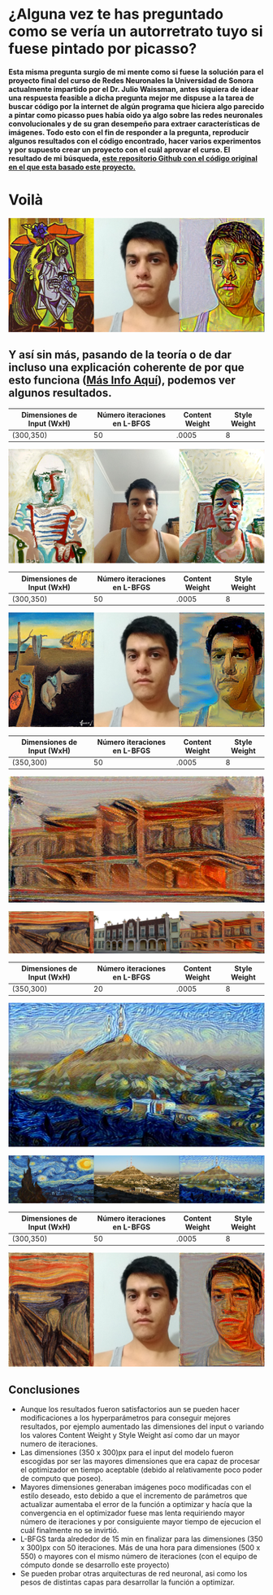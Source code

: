 # ¿Alguna vez te has preguntado como se vería un autorretrato tuyo si fuese pintado por picasso?
#### Esta misma pregunta surgio de mi mente como si fuese la solución para el proyecto final del curso de Redes Neuronales la Universidad de Sonora actualmente impartido por el Dr. Julio Waissman, antes siquiera de idear una respuesta feasible a dicha pregunta mejor me dispuse a la tarea de buscar código por la internet de algún programa que hiciera algo parecido a pintar como picasso pues había oido ya algo sobre las redes neuronales convolucionales y de su gran desempeño para extraer características de imágenes. Todo esto con el fin de responder a la pregunta, reproducir algunos resultados con el código encontrado, hacer varios experimentos y por supuesto crear un proyecto con el cuál aprovar el curso. El resultado de mi búsqueda, [este repositorio Github con el código original en el que esta basado este proyecto.](https://github.com/gsurma/style_transfer) 

# Voilà
![](/images/1944x3_2592_ww_self2.jpg)

## Y así sin más, pasando de la teoría o de dar incluso una explicación coherente de por que esto funciona ([Más Info Aquí](https://towardsdatascience.com/style-transfer-styling-images-with-convolutional-neural-networks-7d215b58f461)), podemos ver algunos resultados.


**Dimensiones de Input (WxH)** | **Número iteraciones en L-BFGS** | **Content Weight** | **Style Weight**
------------ | ------------- | -------------- | ----------------
(300,350) | 50 |   .0005       |    8     |

![](/images/sentado.jpg)


**Dimensiones de Input (WxH)** | **Número iteraciones en L-BFGS** | **Content Weight** | **Style Weight**
------------ | ------------- | -------------- | ----------------
(300,350) | 50 |   .0005       |    8     |

![](/images/persistencia.jpg)


**Dimensiones de Input (WxH)** | **Número iteraciones en L-BFGS** | **Content Weight** | **Style Weight**
------------ | ------------- | -------------- | ----------------
(350,300) | 50 |   .0005       |    8     |


![](/images/rectoria1.jpg)


![](/images/rectoria2.jpg)


**Dimensiones de Input (WxH)** | **Número iteraciones en L-BFGS** | **Content Weight** | **Style Weight**
------------ | ------------- | -------------- | ----------------
(350,300) | 20 |   .0005       |    8     |



![](/images/noche1.jpg)


![](/images/noche2.jpg)

**Dimensiones de Input (WxH)** | **Número iteraciones en L-BFGS** | **Content Weight** | **Style Weight**
------------ | ------------- | -------------- | ----------------
(300,350) | 50 |   .0005       |    8     |



![](/images/grito.jpg)





## Conclusiones

* Aunque los resultados fueron satisfactorios aun se pueden hacer modificaciones a los hyperparámetros para conseguir mejores resultados, por ejemplo aumentado las dimensiones del input o variando los valores Content Weight y Style Weight así como dar un mayor numero de iteraciones. 
* Las dimensiones (350 x 300)px para el input del modelo fueron escogidas por ser las mayores dimensiones que era capaz de procesar el optimizador en tiempo aceptable (debido al relativamente poco poder de computo que poseo). 
* Mayores dimensiones generaban imágenes poco modificadas con el estilo deseado, esto debido a que el incremento de parámetros que actualizar aumentaba el error de la función a optimizar y hacía que la convergencia en el optimizador fuese mas lenta requiriendo mayor número de iteraciones y por consiguiente mayor tiempo de ejecucion el cuál finalmente no se invirtió.
* L-BFGS tarda alrededor de 15 min en finalizar para las dimensiones (350 x 300)px con 50 iteraciones. Más de una hora para dimensiones (500 x 550) o mayores con el mismo número de iteraciones (con el equipo de cómputo donde se desarrollo este proyecto)
* Se pueden probar otras arquitecturas de red neuronal, asi como los pesos de distintas capas para desarrollar la función a optimizar.
